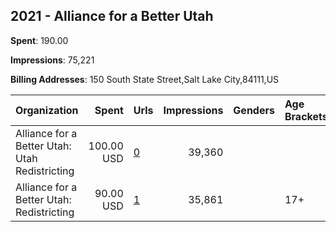 ## 2021 - Alliance for a Better Utah 
**Spent**: 190.00

**Impressions**: 75,221

**Billing Addresses**: 150 South State Street,Salt Lake City,84111,US

|Organization|Spent|Urls|Impressions|Genders|Age Brackets|Country Codes|
|:---|---:|:---|---:|:---|:---|:---|
|Alliance for a Better Utah: Utah Redistricting|100.00 USD|[0](https://www.snap.com/political-ads/asset/4ef50252f0b25d47111a0f915a0af022ce93f6f937fe161b22b43915de11f388?mediaType=mp4)|39,360|||united states|
|Alliance for a Better Utah: Redistricting|90.00 USD|[1](https://www.snap.com/political-ads/asset/c8d3668ab69a3a982a702ac99dfaa14a25f06b62c646e89fad4545d372cee3e8?mediaType=mp4)|35,861||17+|united states|
